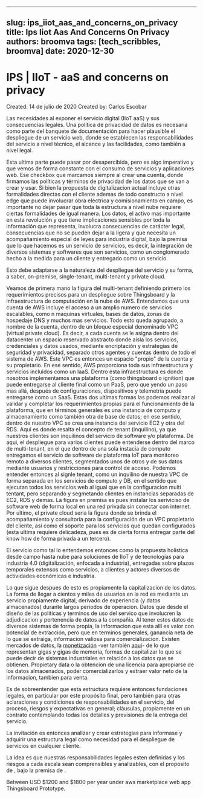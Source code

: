 
---
slug: ips_iiot_aas_and_concerns_on_privacy
title: Ips Iiot Aas And Concerns On Privacy
authors: broomva
tags: [tech_scribbles, broomva]
date: 2020-12-30
---

# IPS | IIoT - aaS and concerns on privacy

Created: 14 de julio de 2020
Created by: Carlos Escobar

Las necesidades al exponer el servicio digital (IIoT aaS) y sus consecuencias legales. Una política de privacidad de datos es necesaria como parte del banquete de documentación para hacer plausible el despliegue de un servicio web, donde se establecen las responsabilidades del servicio a nivel técnico, el alcance y las facilidades, como también a nivel legal.

Esta ultima parte puede pasar por desapercibida, pero es algo imperativo y que vemos de forma constante con el consumo de servicios y aplicaciones web. Ese checkbox que marcamos siempre al crear una cuenta, donde firmamos las políticas y términos de privacidad de los datos que se van a crear y usar. Si bien la propuesta de digitalizacion actual incluye otras formalidades directas con el cliente ademas de todo constructo a nivel edge que puede involucrar obra eléctrica y comisionamiento en campo, es importante no dejar pasar que toda la estructura a nivel nube requiere ciertas formalidades de igual manera. Los datos, el activo mas importante en esta revolución y que tiene implicaciones sensibles por toda la información que representa, involucra consecuencias de carácter legal, consecuencias que no se pueden dejar a la ligera y que necesita un acompañamiento especial de leyes para industria digital, bajo la premisa que lo que hacemos es un servicio de servicios, es decir, la integración de diversos sistemas y softwares que son servicios, como un conglomerado hecho a la medida para un cliente y entregado como un servicio.

Esto debe adaptarse a la naturaleza del despliegue del servicio y su forma, a saber, on-premise, single-tenant, multi-tenant y private cloud.

Veamos de primera mano la figura del multi-tenant definiendo primero los requerimientos precisos para un despliegue sobre Thingsboard y la infraestructura de computación en la nube de AWS. Entendamos que una cuenta de AWS incluye el acceso a un amplio numero de servicios escalables, como n maquinas virtuales, bases de datos, zonas de hospedaje DNS y muchos mas servicios. Todo esto queda agrupado, a nombre de la cuenta, dentro de un bloque especial denominado VPC (virtual private cloud). Es decir, a cada cuenta se le asigna dentro del datacenter un espacio reservado abstracto donde aísla los servicios, credenciales y datos usados, mediante encriptación y estrategias de seguridad y privacidad, separado otros agentes y cuentas dentro de todo el sistema de AWS. Este VPC es entonces un espacio "propio" de la cuenta y su propietario. En ese sentido, AWS proporciona toda sus infraestructura y servicios incluidos como un IaaS. Dentro esta infraestructura es donde nosotros implementamos una plataforma (como thingsboard o ignition) que puede entregarse al cliente final como un PaaS, pero que yendo un paso mas allá, después de configuraciones, dispositivos y telemetría puede entregarse como un SaaS. Estas dos ultimas formas las podemos realizar al validar y completar los requerimientos propias para el funcionamiento de la plataforma, que en términos generales es una instancia de computo y almacenamiento como también otra de base de datos; en ese sentido, dentro de nuestro VPC se crea una instancia del servicio EC2 y otra del RDS. Aquí es donde resalta el concepto de tenant (inquilino), ya que nuestros clientes son inquilinos del servicio de software y/o plataforma. De aqui, el despliegue para varios clientes puede entenderse dentro del marco de multi-tenant, en el que dentro de una sola instacia de computo entregamos el servicio de software de plataforma IoT para monitoreo remoto a diversos clientes, segmentados unos de otros y de sus datos mediante usuarios y restricciones para control de acceso. Podemos entender entonces al signle tenant, como un inquilino de nuestra VPC de forma separada en los servicios de computo y DB, en el sentido que ejecutan todos los servicios web al igual que en la configuracion multi tentant, pero separando y segmetando clientes en instancias separadas de EC2, RDS y demas. La figura en premisa es pues instalar los seriviciso de software web de forma local en una red privada sin conectar con internet. Por ultimo, el private cloud seria la figura donde se brinda el acompañamiento y consultoría para la configuración de un VPC propietario del cliente, así como el soporte para los servicios que quedan configurados (esta ultima requiere delicadeza, pues es de cierta forma entregar parte del know how de forma privada a un tercero).

El servicio como tal lo entendemos entonces como la propuesta holistica desde campo hasta nube para soluciones de IIoT y de tecnologías para industria 4.0 (digitalización, enfocada a industria), entregadas sobre plazos temporales extensos como servicios, a clientes y actores diversos de actividades económicas e industria.

Lo que sigue despues de esto es propiamente la capitalizacion de los datos. La forma de llegar a cientos y miles de usuarios en la red es mediante un servicio propiamente digital, derivado de experiencia (y datos almacenados) durante largos periodos de operacion. Datos que desde el diseño de las politicas y terminos de uso del servico que involucren la adjudicacion y pertenencia de datos a la compañia. Al tener estos datos de diversos sistemas de forma propia, la informacion que esta allí es valor con potencial de extracción, pero que en terminos generales, ganancia neta de lo que se extraiga, informacion valiosa para comercializacion. Existen mercados de datos, la [monetización](https://zemsaniaglobalgroup.com/monetizar-los-datos/) -ver también [aqui](https://blog.es.logicalis.com/analytics/monetizacion-de-datos-la-estrategia-mas-rentable-de-analytics)- de lo que representan gigas y gigas de memoria, formas de capitalizar lo que se puede decir de sistemas industriales en relación a los datos que se obtienen. Propietary data o la obtencion de una licencia para apropiarse de los datos almacenados, poder comercializarlos y extraer valor neto de la informacion, tambien para venta.

Es de sobreentender que esta estructura requiere entonces fundaciones legales, en particular por este propósito final, pero también para otras aclaraciones y condiciones de responsabilidades en el servicio, del proceso, riesgos y expectativas en general; cláusulas, propiamente en un contrato contemplando todas los detalles y previsiones de la entrega del servicio.

La invitación es entonces analizar y crear estrategias para informase y adquirir una estructura legal como necesidad para el despliegue de servicios en cualquier cliente.

La idea es que nuestras responsabilidades legales esten definidas y los riesgos a cada escala sean comprensibles y analizables, con el proposito de , bajo la premisa de .

Between USD $1200 and $1800 per year under aws marketplace web app Thingsboard Prototype.